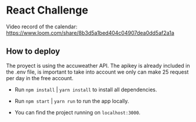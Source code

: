 
# React Challenge

Video record of the calendar: https://www.loom.com/share/8b3d5a1bed404c04907dea0dd5af2a1a

## How to deploy

The proyect is using the accuweather API. The apikey is already included in the .env file, is important to take into account we only can make 25 request per day in the free account.

- Run `npm install` | `yarn install` to install all dependencies.

- Run `npm start` | `yarn run` to run the app locally.

- You can find the project running on `localhost:3000`.

